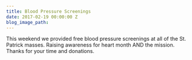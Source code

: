 ```yaml
---
title: Blood Pressure Screenings
date: 2017-02-19 00:00:00 Z
blog_image_path: 
---
```


This weekend we provided free blood pressure screenings at all of the St. Patrick masses. Raising awareness for heart month AND the mission. Thanks for your time and donations.